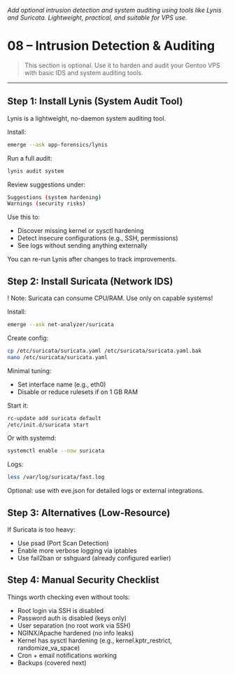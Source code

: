 <i>Add optional intrusion detection and system auditing using tools like Lynis and Suricata. Lightweight, practical, and suitable for VPS use.</i>

# 08 – Intrusion Detection & Auditing

> This section is optional. Use it to harden and audit your Gentoo VPS with basic IDS and system auditing tools.

---

## Step 1: Install Lynis (System Audit Tool)

Lynis is a lightweight, no-daemon system auditing tool.

Install:

```bash
emerge --ask app-forensics/lynis
```

Run a full audit:

```bash
lynis audit system
```

Review suggestions under:

```bash
Suggestions (system hardening)
Warnings (security risks)
```

Use this to:

- Discover missing kernel or sysctl hardening
- Detect insecure configurations (e.g., SSH, permissions)
- See logs without sending anything externally

You can re-run Lynis after changes to track improvements.

## Step 2: Install Suricata (Network IDS)

! Note: Suricata can consume CPU/RAM. Use only on capable systems!

Install:

```bash
emerge --ask net-analyzer/suricata
```

Create config:

```bash
cp /etc/suricata/suricata.yaml /etc/suricata/suricata.yaml.bak
nano /etc/suricata/suricata.yaml
```

Minimal tuning:
- Set interface name (e.g., eth0)
- Disable or reduce rulesets if on 1 GB RAM

Start it:

```bash
rc-update add suricata default
/etc/init.d/suricata start
```

Or with systemd:

```bash
systemctl enable --now suricata
```

Logs:

```bash
less /var/log/suricata/fast.log
```

Optional: use with eve.json for detailed logs or external integrations.

## Step 3: Alternatives (Low-Resource)

If Suricata is too heavy:
- Use psad (Port Scan Detection)
- Enable more verbose logging via iptables
- Use fail2ban or sshguard (already configured earlier)

## Step 4: Manual Security Checklist

Things worth checking even without tools:
- Root login via SSH is disabled
- Password auth is disabled (keys only)
- User separation (no root work via SSH)
- NGINX/Apache hardened (no info leaks)
- Kernel has sysctl hardening (e.g., kernel.kptr_restrict, randomize_va_space)
- Cron + email notifications working
- Backups (covered next)



